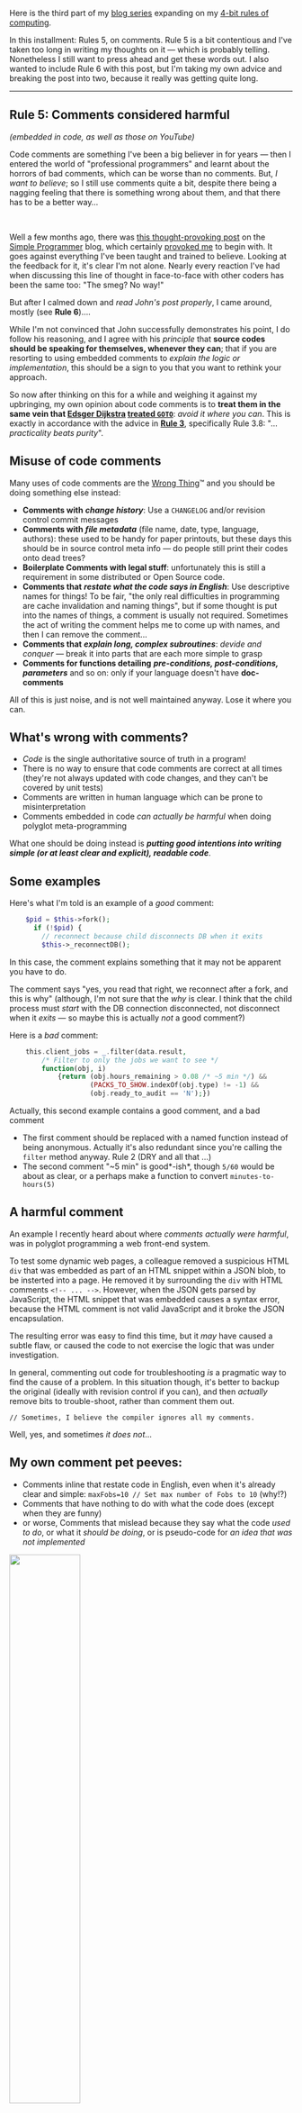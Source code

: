<!-- 
.. title: 4-bit Rules of Computing, Part 2
.. slug: 4-bit-rules-of-computing-part-2
.. date: 2015-07-22 21:15 UTC+10:00 
.. tags: 4-bit-rules, tip, comments, literate
.. category: lore
.. link: 
.. description: Mike's 4-bit rules explained, part 2
.. type: text
--> 

Here is the third part of my [blog series](/tags/4-bit-rules.html) expanding on my
[4-bit rules of computing](/pg/4-bit-rules.html).

In this installment:  Rules 5, on comments.  Rule 5 is a bit contentious and I've taken too long in writing my thoughts on it &mdash; which is probably telling. Nonetheless I still want to press ahead and get these words out.  I also wanted to include Rule 6 with this post, but I'm taking my own advice and breaking the post into two, because it really was getting quite long.

<!-- TEASER_END -->

----

**Rule 5**: Comments considered harmful
----
*(embedded in code, as well as those on YouTube)*

Code comments are something I've been a big believer in for years &mdash;
then I entered the world of "professional programmers" and learnt about
the horrors of bad comments, which can be worse than no comments. But,
*I want to believe*; so I still use comments quite a bit, despite
there being a nagging feeling that there is something wrong about
them, and that there has to be a better way&hellip;

<br/>

Well a few months ago, there was
[this thought-provoking post](http://simpleprogrammer.com/2015/04/13/why-comments-are-stupid-a-real-example/)
on the [Simple Programmer](http://simpleprogrammer.com) blog, which
certainly [provoked me](https://xkcd.com/386/) to begin with.  It goes
against everything I've been taught and trained to believe.  Looking
at the feedback for it, it's clear I'm not alone.  Nearly every
reaction I've had when discussing this line of thought in face-to-face
with other coders has been the same too: "The smeg? No way!"

But after I calmed down and *read John's post properly*, I came
around, mostly (see **Rule 6**)&hellip;.

While I'm not convinced that John successfully demonstrates his point,
I do follow his reasoning, and I agree with his *principle* that
**source codes should be speaking for themselves, whenever they can**;
that if you are resorting to using embedded comments to *explain the
logic or implementation*, this should be a sign to you that you want to
rethink your approach.

So now after thinking on this for a while and weighing it against my
upbringing, my own opinion about code comments is to **treat them in
the same vein that
[Edsger Dijkstra](http://en.wikipedia.org/wiki/Edsger_W._Dijkstra)
[treated `GOTO`](http://www.u.arizona.edu/~rubinson/copyright_violations/Go_To_Considered_Harmful.html)**:
*avoid it where you can*.  This is exactly in accordance with the advice
in **[Rule 3](/blog/4-bit-rules-of-computing-part-0)**, specifically
Rule 3.8: "&hellip;*practicality beats purity*".

Misuse of code comments
----

Many uses of code comments are the [Wrong
Thing](/jargon/html/W/Wrong-Thing.html)&trade; and you should be doing
something else instead:

* **Comments with** ***change history***: Use a `CHANGELOG` and/or revision control
  commit messages
* **Comments with** ***file metadata*** (file name, date, type, language,
  authors): these used to be handy for paper printouts, but these days
  this should be in source control meta info &mdash; do people still
  print their codes onto dead trees?
* **Boilerplate Comments with legal stuff**: unfortunately this is still a
  requirement in some distributed or Open Source code.
* **Comments that** ***restate what the code says in English***: Use descriptive names for things! To be fair, "the only real difficulties in programming are cache invalidation and naming things", but if some thought is put into the names of things, a comment is usually not required. Sometimes the act of writing the comment helps me to come up with names, and then I can remove the comment&hellip;
* **Comments that** ***explain long, complex subroutines***: *devide and conquer* &mdash; break it into parts that are each more simple to grasp
* **Comments for functions detailing** ***pre-conditions, post-conditions,
  parameters*** and so on: only if your language doesn't have **doc-comments**

All of this is just noise, and is not well maintained anyway. Lose it
where you can.

What's wrong with comments?
----

* *Code* is the single authoritative source of truth in a program!
* There is no way to ensure that code comments are correct at all
  times (they're not always updated with code changes, and they can't
  be covered by unit tests)
* Comments are written in human language which can be prone to
  misinterpretation
* Comments embedded in code *can actually be harmful* when doing
  polyglot meta-programming

What one should be doing instead is ***putting good intentions into
writing simple (or at least clear and explicit), readable code***.

Some examples
----

Here's what I'm told is an example of a *good* comment:

```php
    $pid = $this->fork();
      if (!$pid) {
        // reconnect because child disconnects DB when it exits
        $this->_reconnectDB();
```

In this case, the comment explains something that it may not be
apparent you have to do.

The comment says "yes, you read that right, we reconnect after a fork,
and this is why" (although, I'm not sure that the *why* is clear. I
think that the child process must *start* with the DB connection
disconnected, not disconnect when it *exits* &mdash; so maybe this is actually *not* a good comment?)

Here is a *bad* comment:

```php
    this.client_jobs = _.filter(data.result,
        /* Filter to only the jobs we want to see */
        function(obj, i)
            {return (obj.hours_remaining > 0.08 /* ~5 min */) &&
                    (PACKS_TO_SHOW.indexOf(obj.type) != -1) &&
                    (obj.ready_to_audit == 'N');})
```
                                                
Actually, this second example contains a good comment, and a bad
comment

* The first comment should be replaced with a named function instead of being
  anonymous. Actually it's also redundant since you're calling the `filter`
  method anyway.  Rule 2 (DRY and all that &hellip;)
* The second comment "~5 min" is good*-ish*, though `5/60` would be about
as clear, or a perhaps make a function to convert `minutes-to-hours(5)`

A harmful comment
----

An example I recently heard about where *comments actually were harmful*, was in polyglot programming a web front-end system.

To test some dynamic web pages, a colleague removed a suspicious HTML `div` that was embedded as part of an HTML snippet within a JSON blob, to be insterted into a page. He removed it by surrounding the `div` with HTML comments `<!-- ... -->`.  However, when the JSON gets parsed by JavaScript, the HTML snippet that was embedded causes a syntax error, because the HTML comment is not valid JavaScript and it broke the JSON encapsulation.

The resulting error was easy to find this time, but it *may* have caused a subtle flaw, or caused the code to not exercise the logic that was under investigation.

In general, commenting out code for troubleshooting *is* a pragmatic way to find the cause of a problem. In this situation though, it's better to backup the original (ideally with revision control if you can), and then *actually* remove bits to trouble-shoot, rather than comment them out.

```
// Sometimes, I believe the compiler ignores all my comments.
```

Well, yes, and sometimes *it does not*&hellip;

My own comment pet peeves:
----

* Comments inline that restate code in English, even when it's already clear and  simple: `maxFobs=10 // Set max number of Fobs to 10` (why!?)
* Comments that have nothing to do with what the code does (except
  when they are funny)
* or worse, Comments that mislead because they say what the code *used
  to do*, or what it *should be doing*, or is pseudo-code for *an idea
  that was not implemented*

<a href="https://plus.google.com/116269726157614459607/posts/263et4zQMh3">
  <img src="/pixels/dust/SoManyLies.jpg" width="50%" height="50%"/>
</a>

   Please don't do these things. At best, you're filling your code
   with noise, and doubling your maintenance debt (because you must
   now ensure that comments are still true after you change the code
   &mdash; see **Rule A**, and **Rule 2**).  At worst though, you're misleading
   readers, the equivalent of doing the old signpost vandalism prank.

Oh, and if you find yourself writing comments like this

```java
//MJL20150609 Increased size from 384, for ticket 23940129
int MaximumFobs = 512
```

Then you should feel naked running around without your source control
clothes on (but boy *do* I feel for you, if you have no source control
available &mdash; I've been there &hellip;)


The other hand
----

Now, **on the other hand, if you are unfortunate enough to be working
in a language that does not have Doc-Comments**, or **that is evil and
esoteric** (like assembly, bash scripts, JCL, or Perl), or **your
problem is very hairy** (numerical analysis, or some complicated logic
that really deserves a
[Literate Programming](http://www.literateprogramming.com/)
approach), well *then* I think *you* ***should*** *be using comments*
***liberally***.

But keep [Rule 0](/pg/4-bit-rules-part-0) and Rule 2 in mind.

----

(anti-)Social Web comments
----

I've also mentioned *YouTube* for this Rule. That's because **I'm
beginning to doubt the value of "Web 2.0" as it appears in
You/Twit/Face comments**. They are a great opportunity for engaging
with your audience and to facilitate feedback, but they are more
likely a vector for personal attack and flamage. I'm lucky to have not
been much of a victim of flame wars, but now that the Internet is
mainstream, it's become a real concern, especially for women. Look at Reddit.com. Yuck, who would want to associate with such low life forms?

For some things, **it may be safest not to comment when you don't
agree with someone online**. I know, I know, civil liberties etc.,
**but** you have to pick your battles with online lusers at least as
much as you do with children under ten.  *Google+* has the Mute function,
so we can be cowards and run away by just Muting a bully and then
ignoring them.

Rule 5, (web 2.0) comments considered harmful:
----

Grown-ups (should) know these things:

 1. You can't argue online. It's just impossible &mdash; there's probably even a postgrad paper that proves it. Yes *Axel-F* **was** written and published before *Crazy Frog*, but you'll never win that argument in YouTube, even with proof, and it's not worth winning it anyway
 1. Negative comments based on someone's culture, beliefs, gender, ethnicity, locality, sexuality, disability or appearance just reveal you to be a bigot
 1. Positive comments on the same are pretty creepy and may be perceived as offensive or condescending by the recipient *or other readers* &mdash; even if your intentions were good &mdash; so be careful
 1. When in doubt, don't comment
 
If you're *criticising someone's creative effort* or just spouting *your opinion* which is at variance to theirs: **Naff off! &mdash; Don't be a Dick[head]&trade;**. Because:

 1. Your negative criticism won't make a difference or win you an argument. It'll only make you look like the sort of person who isn't much fun to be around or to work with &mdash; and things you post in the Internet stay forever, affecting your future employment and social prospects
 1. Even "constructive criticism" is very difficult to pull off without coming across as a condescending high-brow git. It *may* be appreciated in rare cases, but usually not unsolicited or in a public forum. If you *really* think your constructive criticism is of real value, then *write the person directly*, don't spout in their comment box or in a group chat
 1. If you have an *opinion*, then *write about it in your* **own** *blog*, not as a comment to someone else's social system post, or someone else's blog. **It's usually good to have a different opinion, and you should stand behind your opinion, if it has merit**. But standing behind it means *you* make the effort to write about it; *you* get it out and noticed; you *don't* just troll other people and their efforts.  A comment like "I feel your opinion here is wrong, and I've posted a follow-up on my blog: http://thoughtful-bunnies.blogspot.com/green-carrots-are-not-good" is much better than launching into a flame war at the end of someone's blog post, plus you'll likely get more people visiting your blog&hellip;
 
 Thanks if you read this far.
 


